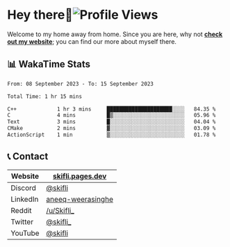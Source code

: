 # Hey there:wave:![Profile Views](https://komarev.com/ghpvc/?username=skifli)

Welcome to my home away from home. Since you are here, why not [**check out my website**](https://skifli.pages.dev); you can find our more about myself there.

## 📊 WakaTime Stats

<!--START_SECTION:waka-->

```txt
From: 08 September 2023 - To: 15 September 2023

Total Time: 1 hr 15 mins

C++             1 hr 3 mins     █████████████████████░░░░   84.35 %
C               4 mins          █▒░░░░░░░░░░░░░░░░░░░░░░░   05.96 %
Text            3 mins          █░░░░░░░░░░░░░░░░░░░░░░░░   04.04 %
CMake           2 mins          ▓░░░░░░░░░░░░░░░░░░░░░░░░   03.09 %
ActionScript    1 min           ▒░░░░░░░░░░░░░░░░░░░░░░░░   01.78 %
```

<!--END_SECTION:waka-->

## 📞 Contact

| Website  | [skifli.pages.dev](https://skifli.pages.dev)                       |
|----------|--------------------------------------------------------------------|
| Discord  | [@skifli](https://discord.com/users/1072069875993956372)           |
| LinkedIn | [aneeq-weerasinghe](https://www.linkedin.com/in/aneeq-weerasinghe) |
| Reddit   | [/u/Skifli_](https://www.reddit.com/user/skifli_)                  |
| Twitter  | [@skifli_](https://twitter.com/@skifli_)                           |
| YouTube  | [@skifli](https://www.youtube.com/channel/@skifli)                 |
